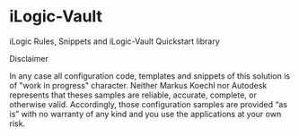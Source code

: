 # iLogic-Vault
iLogic Rules, Snippets and iLogic-Vault Quickstart library

Disclaimer

In any case all configuration code, templates and snippets of this solution is of "work in progress" character. 
Neither Markus Koechl nor Autodesk represents that theses samples are reliable, accurate, complete, or otherwise valid. 
Accordingly, those configuration samples are provided “as is” with no warranty of any kind and you use the applications at your own risk.
